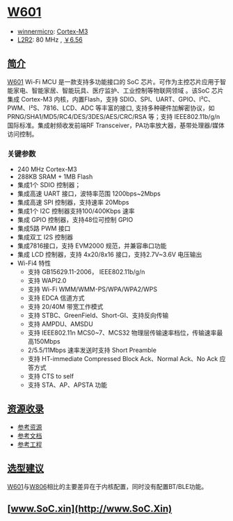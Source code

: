 ﻿# [W601](https://doc.soc.xin/W601)

* [winnermicro](http://www.winnermicro.com/): [Cortex-M3](https://github.com/SoCXin/Cortex)
* [L2R2](https://github.com/SoCXin/Level): 80 MHz , [￥6.56](https://item.szlcsc.com/512153.html)

## [简介](https://github.com/SoCXin/W601/wiki)

[W601](https://www.winnermicro.com/html/1/156/158/531.html) Wi-Fi MCU 是一款支持多功能接口的 SoC 芯片。可作为主控芯片应用于智能家电、智能家居、智能玩具、医疗监护、工业控制等物联网领域 。该SoC 芯片集成 Cortex-M3 内核，内置Flash，支持 SDIO、SPI、UART、GPIO、I²C、PWM、I²S、7816、LCD、ADC 等丰富的接口, 支持多种硬件加解密协议，如PRNG/SHA1/MD5/RC4/DES/3DES/AES/CRC/RSA 等；支持 IEEE802.11b/g/n 国际标准。集成射频收发前端RF Transceiver，PA功率放大器，基带处理器/媒体访问控制。


### 关键参数

* 240 MHz Cortex-M3
* 288KB SRAM + 1MB Flash
* 集成1个 SDIO 控制器；
* 集成高速 UART 接口，波特率范围 1200bps~2Mbps
* 集成高速 SPI 控制器，支持速率 20Mbps
* 集成1个 I2C 控制器支持100/400Kbps 速率
* 集成 GPIO 控制器，支持48位可控制 GPIO
* 集成5路 PWM 接口
* 集成双工 I2S 控制器
* 集成7816接口，支持 EVM2000 规范，并兼容串口功能
* 集成 LCD 控制器，支持 4x20/8x16 接口，支持2.7V~3.6V 电压输出
* Wi-Fi4 特性
    * 支持 GB15629.11-2006， IEEE802.11b/g/n
    * 支持 WAPI2.0
    * 支持 Wi-Fi WMM/WMM-PS/WPA/WPA2/WPS
    * 支持 EDCA 信道方式
    * 支持 20/40M 带宽工作模式
    * 支持 STBC、GreenField、Short-GI、支持反向传输
    * 支持 AMPDU、AMSDU
    * 支持 IEEE802.11n MCS0~7、MCS32 物理层传输速率档位，传输速率最高150Mbps
    * 2/5.5/11Mbps 速率发送时支持 Short Preamble
    * 支持 HT-immediate Compressed Block Ack、Normal Ack、No Ack 应答方式
    * 支持 CTS to self
    * 支持 STA、AP、APSTA 功能


## [资源收录](https://github.com/SoCXin)

* [参考资源](src/)
* [参考文档](docs/)
* [参考工程](project/)

## [选型建议](https://github.com/SoCXin/W601)

[W601](https://github.com/SoCXin/W601)与[W806](https://github.com/SoCXin/W806)相比的主要差异在于内核配置，同时没有配置BT/BLE功能。


## [www.SoC.xin](http://www.SoC.Xin)
